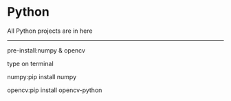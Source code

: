 # Python
All Python projects are in here

-------------------------------  
pre-install:numpy & opencv

type on terminal

numpy:pip install numpy

opencv:pip install opencv-python
